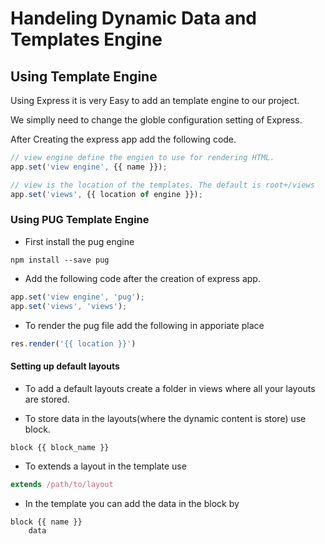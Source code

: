 # Handeling Dynamic Data and Templates Engine


## Using Template Engine

Using Express it is very Easy to add an template engine to our project.

We simplly need to change the globle configuration setting of Express.

After Creating the express app add the following code.

```js
// view engine define the engien to use for rendering HTML.
app.set('view engine', {{ name }});

// view is the location of the templates. The default is root+/views
app.set('views', {{ location of engine }});
```
### Using PUG Template Engine

- First install the pug engine

```
npm install --save pug
```

- Add the following code after the creation of express app.

```js
app.set('view engine', 'pug');
app.set('views', 'views');
```

- To render the pug file add the following in apporiate place

```js
res.render('{{ location }}')
```

#### Setting up default layouts

- To add a default layouts create a folder in views where all your layouts are stored.

- To store data in the layouts(where the dynamic content is store) use block.

```
block {{ block_name }}
```

- To extends a layout in the template use

```js
extends /path/to/layout
```


- In the template you can add the data in the block by

```
block {{ name }}
	data
```